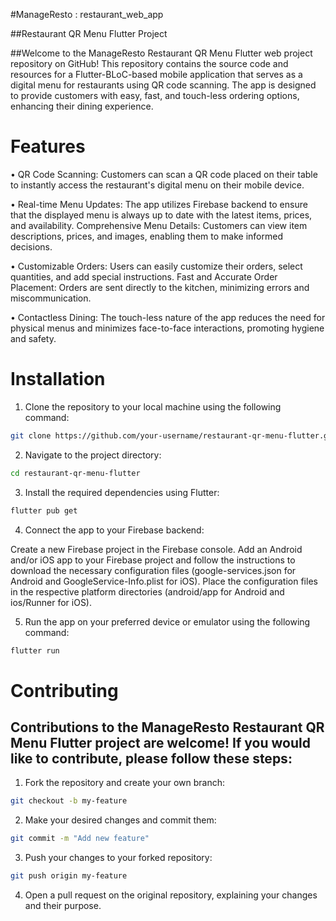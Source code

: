 #ManageResto : restaurant_web_app

##Restaurant QR Menu Flutter Project

##Welcome to the ManageResto Restaurant QR Menu Flutter web project repository on GitHub! This repository contains the source code and resources for a Flutter-BLoC-based mobile application that serves as a digital menu for restaurants using QR code scanning. The app is designed to provide customers with easy, fast, and touch-less ordering options, enhancing their dining experience.

# Features
• QR Code Scanning: Customers can scan a QR code placed on their table to instantly access the restaurant's digital menu on their mobile device.

• Real-time Menu Updates: The app utilizes Firebase backend to ensure that the displayed menu is always up to date with the latest items, prices, and availability.
Comprehensive Menu Details: Customers can view item descriptions, prices, and images, enabling them to make informed decisions.

• Customizable Orders: Users can easily customize their orders, select quantities, and add special instructions.
Fast and Accurate Order Placement: Orders are sent directly to the kitchen, minimizing errors and miscommunication.

• Contactless Dining: The touch-less nature of the app reduces the need for physical menus and minimizes face-to-face interactions, promoting hygiene and safety.

# Installation

1) Clone the repository to your local machine using the following command:

```bash
git clone https://github.com/your-username/restaurant-qr-menu-flutter.git
```


2) Navigate to the project directory:

```bash
cd restaurant-qr-menu-flutter
```


3) Install the required dependencies using Flutter:

```bash
flutter pub get
```


4) Connect the app to your Firebase backend:

Create a new Firebase project in the Firebase console.
Add an Android and/or iOS app to your Firebase project and follow the instructions to download the necessary configuration files (google-services.json for Android and GoogleService-Info.plist for iOS).
Place the configuration files in the respective platform directories (android/app for Android and ios/Runner for iOS).


5) Run the app on your preferred device or emulator using the following command:

```bash
flutter run
```



# Contributing

## Contributions to the ManageResto Restaurant QR Menu Flutter project are welcome! If you would like to contribute, please follow these steps:

1) Fork the repository and create your own branch:

```bash
git checkout -b my-feature
```


2) Make your desired changes and commit them:

```bash
git commit -m "Add new feature"
```


3) Push your changes to your forked repository:

```bash
git push origin my-feature
```


4) Open a pull request on the original repository, explaining your changes and their purpose.
